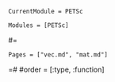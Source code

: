  
 ```@meta
CurrentModule = PETSc
```

```@autodocs
Modules = [PETSc]
```

#=
```@index
Pages = ["vec.md", "mat.md"]
```
=#
#order = [:type, :function]
